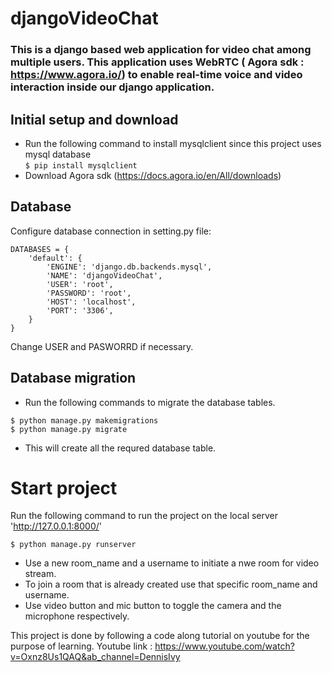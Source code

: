 # djangoVideoChat
### This is a django based web application for video chat among multiple users. This application uses WebRTC ( Agora sdk : https://www.agora.io/) to enable real-time voice and video interaction inside our django application.
## Initial setup and download
* Run the following command to install mysqlclient since this project uses mysql database<br>
 ```$ pip install mysqlclient```
* Download Agora sdk (https://docs.agora.io/en/All/downloads)

## Database
Configure database connection in setting.py file:
````
DATABASES = {
    'default': {
        'ENGINE': 'django.db.backends.mysql',
        'NAME': 'djangoVideoChat',
        'USER': 'root',
        'PASSWORD': 'root',
        'HOST': 'localhost',
        'PORT': '3306',
    }
}
````
Change USER and PASWORRD if necessary.

## Database migration
* Run the following commands to migrate the database tables.
```
$ python manage.py makemigrations
$ python manage.py migrate
```
* This will create all the requred database table.

# Start project
Run the following command to run the project on the local server 'http://127.0.0.1:8000/'
```
$ python manage.py runserver
```
* Use a new room_name and a username to initiate a nwe room for video stream. 
* To join a room that is already created use that specific room_name and username.
* Use video button and mic button to toggle the camera and the microphone respectively. 

This project is done by following a code along tutorial on youtube for the purpose of learning.
Youtube link : https://www.youtube.com/watch?v=Oxnz8Us1QAQ&ab_channel=DennisIvy
